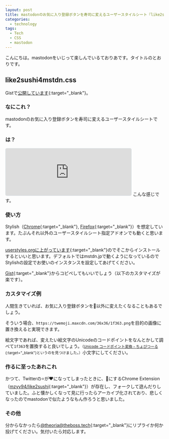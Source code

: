 ```yaml
---
layout: post
title: mastodonのお気に入り登録ボタンを寿司に変えるユーザースタイルシート『like2sushi4mstdn.css』を作った
categories:
  - technology
tags:
  - Tech
  - CSS
  - mastodon
---
```


こんにちは。mastodonをいじって楽しんでいるておりあです。タイトルのとおりです。

## like2sushi4mstdn.css
Gistで[公開しています](https://theboss.tech/@AnonymousPost){:target="_blank"}。

### なにこれ？
mastodonのお気に入り登録ボタンを寿司に変えるユーザースタイルシートです。

### は？
<iframe src="https://theboss.tech/@theoria/99514232898753004/embed" class="mastodon-embed" style="max-width: 100%; border: 1px solid #e1e8ed; border-radius: 5px;" width="400"></iframe><script src="https://theboss.tech/embed.js" async="async"></script>
こんな感じです。

### 使い方
Stylish（[Chrome](https://chrome.google.com/webstore/detail/stylish-custom-themes-for/fjnbnpbmkenffdnngjfgmeleoegfcffe?hl=ja){:target="_blank"}, [Firefox](https://addons.mozilla.org/ja/firefox/addon/stylish/){:target="_blank"}）を想定しています。たぶんそれ以外のユーザースタイルシート指定アドオンでも動くと思います。

[userstyles.orgに上がっています](https://userstyles.org/styles/155700/like2sushi4mstdn){:target="_blank"}のでそこからインストールするといいと思います。デフォルトではmstdn.jpで動くようになっているのでStylishの設定でお使いのインスタンスを設定してあげてください。

[Gist](https://theboss.tech/@AnonymousPost){:target="_blank"}からコピペしてもいいでしょう（以下のカスタマイズが楽です）。

### カスタマイズ例
人間生きていれば、お気に入り登録ボタンを🍣以外に変えたくなることもあるでしょう。

そういう場合、`https://twemoji.maxcdn.com/36x36/1f363.png`を目的の画像に置き換えると実現できます。

絵文字であれば、変えたい絵文字のUnicodeのコードポイントをなんとかして調べて`1f363`を置換すると良いでしょう。<small>（[Unicode コードポイント変換 - ちょびつーる](http://chobitool.com/unicodepoint/){:target="_blank"}というのを見つけました。）</small>小文字にしてください。

### 作るに至ったあれこれ
かつて、Twitterの⭐️が❤️になってしまったときに、🍣にするChrome Extension（[mzyy94/like2sushi](https://github.com/mzyy94/like2sushi){:target="_blank"}）が存在し、フォークして遊んだりしていました。ふと懐かしくなって見に行ったらアーカイブ化されており、悲しくなったのでmastodonで似たようなもん作ろうと思いました。

### その他
分からなかったら[@theoria@theboss.tech](https://theboss.tech/@theoria){:target="_blank"}にリプライか何か投げてください。気付いたら対応します。
